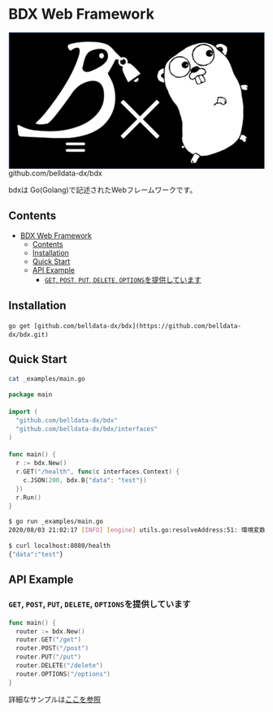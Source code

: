 # BDX Web Framework

<img src="https://raw.githubusercontent.com/belldata/bximage/master/bxGolang.png" align="right">

github.com/belldata-dx/bdx

bdxは Go(Golang)で記述されたWebフレームワークです。

## Contents

- [BDX Web Framework](#bdx-web-framework)
  - [Contents](#contents)
  - [Installation](#installation)
  - [Quick Start](#quick-start)
  - [API Example](#api-example)
    - [`GET`, `POST`, `PUT`, `DELETE`, `OPTIONS`を提供しています](#get-post-put-delete-optionsを提供しています)

## Installation

`go get [github.com/belldata-dx/bdx](https://github.com/belldata-dx/bdx.git)`

## Quick Start

```sh
cat _examples/main.go
```

```go
package main

import (
  "github.com/belldata-dx/bdx"
  "github.com/belldata-dx/bdx/interfaces"
)

func main() {
  r := bdx.New()
  r.GET("/health", func(c interfaces.Context) {
    c.JSON(200, bdx.B{"data": "test"})
  })
  r.Run()
}
```

```sh
$ go run _examples/main.go
2020/08/03 21:02:17 [INFO] [engine] utils.go:resolveAddress:51: 環境変数`HTTP_PORT`が未定義です。 デフォルトでは`:8080`を使用します。
```

```sh
$ curl localhost:8080/health
{"data":"test"}
```

## API Example

### `GET`, `POST`, `PUT`, `DELETE`, `OPTIONS`を提供しています

```go
func main() {
  router := bdx.New()
  router.GET("/get")
  router.POST("/post")
  router.PUT("/put")
  router.DELETE("/delete")
  router.OPTIONS("/options")
}
```

詳細なサンプルは[ここを参照](_examples/domain-driven-design/examples.go)
